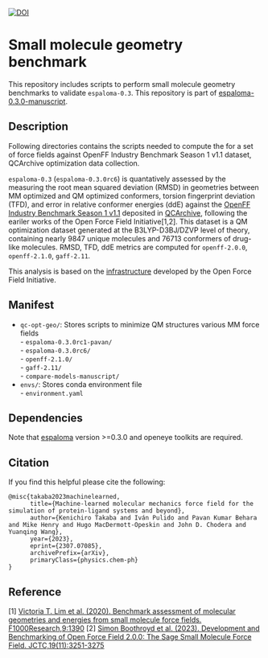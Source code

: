 [![DOI](https://zenodo.org/badge/DOI/10.5281/zenodo.8378216.svg)](https://doi.org/10.5281/zenodo.8378216)

# Small molecule geometry benchmark
This repository includes scripts to perform small molecule geometry benchmarks to validate `espaloma-0.3`. 
This repository is part of [espaloma-0.3.0-manuscript](https://github.com/choderalab/espaloma-0.3.0-manuscript).

## Description
Following directories contains the scripts needed to compute the  for a set of force fields against OpenFF Industry Benchmark Season 1 v1.1 dataset, QCArchive optimization data collection.

`espaloma-0.3` (`espaloma-0.3.0rc6`) is quantatively assessed by the measuring the root mean squared deviation (RMSD) in geometries between MM optimized and QM optimized conformers, torsion fingerprint deviation (TFD), and error in relative conformer energies (ddE) against the [OpenFF Industry Benchmark Season 1 v1.1](https://github.com/openforcefield/qca-dataset-submission/tree/master/submissions/2021-06-04-OpenFF-Industry-Benchmark-Season-1-v1.1) deposited in [QCArchive](https://qcarchive.molssi.org/), following the eariler works of the Open Force Field Initiative[1,2].
This dataset is a QM optimization dataset generated at the B3LYP-D3BJ/DZVP level of theory, containing nearly 9847 unique molecules and 76713 conformers of drug-like molecules. RMSD, TFD, ddE metrics are computed for `openff-2.0.0`, `openff-2.1.0`, `gaff-2.11`.

This analysis is based on the [infrastructure](https://github.com/openforcefield/openff-sage/tree/main/inputs-and-results/benchmarks/qc-opt-geo) developed by the Open Force Field Initiative.


## Manifest
- `qc-opt-geo/`: Stores scripts to minimize QM structures various MM force fields  
      - `espaloma-0.3.0rc1-pavan/`  
      - `espaloma-0.3.0rc6/`  
      - `openff-2.1.0/`  
      - `gaff-2.11/`  
      - `compare-models-manuscript/`  
- `envs/`: Stores conda environment file  
      - `environment.yaml`


## Dependencies
Note that [espaloma](https://github.com/choderalab/espaloma) version >=0.3.0 and openeye toolkits are required.


## Citation
If you find this helpful please cite the following:

```
@misc{takaba2023machinelearned,
      title={Machine-learned molecular mechanics force field for the simulation of protein-ligand systems and beyond}, 
      author={Kenichiro Takaba and Iván Pulido and Pavan Kumar Behara and Mike Henry and Hugo MacDermott-Opeskin and John D. Chodera and Yuanqing Wang},
      year={2023},
      eprint={2307.07085},
      archivePrefix={arXiv},
      primaryClass={physics.chem-ph}
}
```

## Reference
[1] [Victoria T. Lim et al. (2020). Benchmark assessment of molecular geometries and energies from small molecule force fields. F1000Research,9:1390](https://f1000research.com/articles/9-1390/v1)
[2] [Simon Boothroyd et al. (2023). Development and Benchmarking of Open Force Field 2.0.0: The Sage Small Molecule Force Field. JCTC,19(11):3251-3275 ](https://pubs.acs.org/doi/10.1021/acs.jctc.3c00039)  
